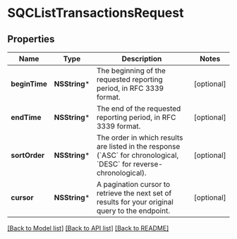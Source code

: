 # SQCListTransactionsRequest

## Properties
Name | Type | Description | Notes
------------ | ------------- | ------------- | -------------
**beginTime** | **NSString*** | The beginning of the requested reporting period, in RFC 3339 format. | [optional] 
**endTime** | **NSString*** | The end of the requested reporting period, in RFC 3339 format. | [optional] 
**sortOrder** | **NSString*** | The order in which results are listed in the response (&#x60;ASC&#x60; for chronological, &#x60;DESC&#x60; for reverse-chronological). | [optional] 
**cursor** | **NSString*** | A pagination cursor to retrieve the next set of results for your original query to the endpoint. | [optional] 

[[Back to Model list]](../README.md#documentation-for-models) [[Back to API list]](../README.md#documentation-for-api-endpoints) [[Back to README]](../README.md)


